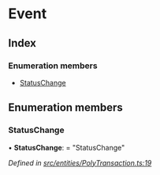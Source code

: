 # Event

## Index

### Enumeration members

* [StatusChange](../enums/_entities_polytransaction_.event.md#statuschange)

## Enumeration members

### StatusChange

• **StatusChange**: = "StatusChange"

_Defined in_ [_src/entities/PolyTransaction.ts:19_](https://github.com/PolymathNetwork/polymath-sdk/blob/e8bbc1e/src/entities/PolyTransaction.ts#L19)

